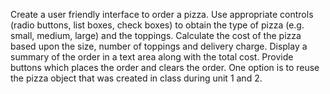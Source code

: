 Create a user friendly interface to order a pizza. 
Use appropriate controls (radio buttons, list boxes, check boxes) to obtain the type of pizza (e.g. small, medium, large) and the toppings. 
Calculate the cost of the pizza based upon the size, number of toppings and delivery charge. 
Display a summary of the order in a text area along with the total cost.
Provide buttons which places the order and clears the order. 
One option is to reuse the pizza object that was created in class during unit 1 and 2.
